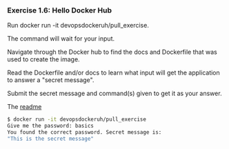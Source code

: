 ### Exercise 1.6: Hello Docker Hub

Run docker run -it devopsdockeruh/pull_exercise.

The command will wait for your input.

Navigate through the Docker hub to find the docs and Dockerfile that was used to create the image.

Read the Dockerfile and/or docs to learn what input will get the application to answer a "secret message".

Submit the secret message and command(s) given to get it as your answer.

The [readme](https://hub.docker.com/r/devopsdockeruh/pull_exercise)
```bash
$ docker run -it devopsdockeruh/pull_exercise
Give me the password: basics
You found the correct password. Secret message is:
"This is the secret message"
```